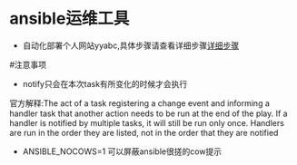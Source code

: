 ansible运维工具
=================
* 自动化部署个人网站yyabc,具体步骤请查看详细步骤[详细步骤](ansible-yyabc)


#注意事项
* notify只会在本次task有所变化的时候才会执行

官方解释:The act of a task registering a change event and informing a handler task that another action needs to be run at the end of the play. If a handler is notified by multiple tasks, it will still be run only once. Handlers are run in the order they are listed, not in the order that they are notified

* ANSIBLE_NOCOWS=1 可以屏蔽ansible很搓的cow提示